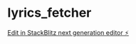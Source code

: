 # lyrics_fetcher

[Edit in StackBlitz next generation editor ⚡️](https://stackblitz.com/~/github.com/spitkov/lyrics_fetcher)